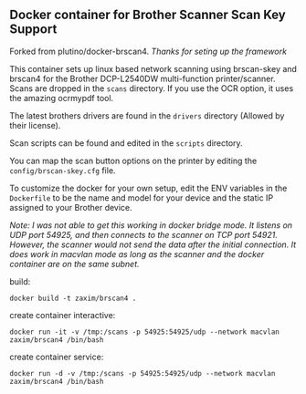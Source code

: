 ## Docker container for Brother Scanner Scan Key Support

Forked from plutino/docker-brscan4. *Thanks for seting up the framework*

This container sets up linux based network scanning using brscan-skey and brscan4 for the Brother DCP-L2540DW multi-function printer/scanner. Scans are dropped in the `scans` directory. If you use the OCR option, it uses the amazing ocrmypdf tool.

The latest brothers drivers  are found in the `drivers` directory (Allowed by their license).

Scan scripts can be found and edited in the `scripts` directory.

You can map the scan button options on the printer by editing the `config/brscan-skey.cfg` file.

To customize the docker for your own setup, edit the ENV variables in the `Dockerfile` to be the name and model for your device and the static IP assigned to your Brother device.

*Note: I was not able to get this working in docker bridge mode. It listens on UDP port 54925, and then connects to the scanner on TCP port 54921. However, the scanner would not send the data after the initial connection. It does work in macvlan mode as long as the scanner and the docker container are on the same subnet.*

build: 

    docker build -t zaxim/brscan4 .

create container interactive:

    docker run -it -v /tmp:/scans -p 54925:54925/udp --network macvlan zaxim/brscan4 /bin/bash

create container service:

    docker run -d -v /tmp:/scans -p 54925:54925/udp --network macvlan zaxim/brscan4 /bin/bash

